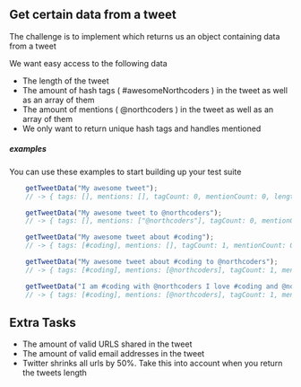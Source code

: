 ## Get certain data from a tweet

The challenge is to implement which returns us an object containing data from a tweet

We want easy access to the following data

* The length of the tweet
* The amount of hash tags ( #awesomeNorthcoders ) in the tweet as well as an array of them
* The amount of mentions ( @northcoders ) in the tweet as well as an array of them
* We only want to return unique hash tags and handles mentioned

##### examples

You can use these examples to start building up your test suite

```javascript
    getTweetData("My awesome tweet");
    // -> { tags: [], mentions: [], tagCount: 0, mentionCount: 0, length: 16 }
```

```javascript
    getTweetData("My awesome tweet to @northcoders");
    // -> { tags: [], mentions: ["@northcoders"], tagCount: 0, mentionCount: 1, length: 32 }
```

```javascript
    getTweetData("My awesome tweet about #coding");
    // -> { tags: [#coding], mentions: [], tagCount: 1, mentionCount: 0, length: 30 }
```

```javascript
    getTweetData("My awesome tweet about #coding to @northcoders");
    // -> { tags: [#coding], mentions: [@northcoders], tagCount: 1, mentionCount: 1, length: 46 }
```

```javascript
    getTweetData("I am #coding with @northcoders I love #coding and @northcoders");
    // -> { tags: [#coding], mentions: [@northcoders], tagCount: 1, mentionCount: 1, length: 62 }
```

## Extra Tasks

* The amount of valid URLS shared in the tweet
* The amount of valid email addresses in the tweet
* Twitter shrinks all urls by 50%. Take this into account when you return the tweets length
